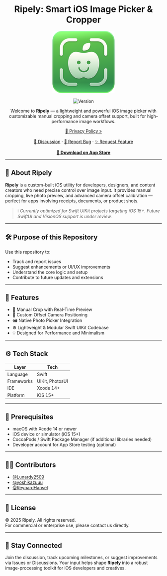 <div align="center">
  <h1>Ripely: Smart iOS Image Picker & Cropper</h1>

  <img src="https://github.com/Lunardy2509/Aripe/blob/main/Aripe/Resources/Assets.xcassets/AppIcon.appiconset/Matangin%20Icon%20Light.png" width="200" height="200" alt="Ripely Logo">

  ![Version](https://img.shields.io/badge/version-1.0-green?style=for-the-badge)

  <p>Welcome to <strong>Ripely</strong> — a lightweight and powerful iOS image picker with customizable manual cropping and camera offset support, built for high-performance image workflows.</p>

<p>
  <a href="https://yourdomain.com/privacy-policy">📜 Privacy Policy »</a><br><br>
  <a href="https://github.com/Lunardy2509/Aripe/discussions">💬 Discussion</a> ·
  <a href="https://github.com/Lunardy2509/Aripe/issues/new?labels=bug&template=bug_report.md&title=%5BBug%5D">🐛 Report Bug</a> ·
  <a href="https://github.com/Lunardy2509/Aripe/issues/new?labels=enhancement&template=feature_request.md&title=%5BFeature%5D">✨ Request Feature</a><br><br>
  <a href="https://apps.apple.com/"><strong>📲 Download on App Store</strong></a>
</p>
</div>

---

## 📍 About Ripely

**Ripely** is a custom-built iOS utility for developers, designers, and content creators who need precise control over image input. It provides manual cropping, live photo preview, and advanced camera offset calibration — perfect for apps involving receipts, documents, or product shots.

> ℹ️ *Currently optimized for Swift UIKit projects targeting iOS 15+. Future SwiftUI and VisionOS support is under review.*

---

## 🛠 Purpose of this Repository

Use this repository to:

- Track and report issues
- Suggest enhancements or UI/UX improvements
- Understand the core logic and setup
- Contribute to future updates and extensions

---

## 🚀 Features

- 📸 Manual Crop with Real-Time Preview
- 🎯 Custom Offset Camera Positioning
- 🖼️ Native Photo Picker Integration
- ⚙️ Lightweight & Modular Swift UIKit Codebase
- 💡 Designed for Performance and Minimalism

---

## ⚙️ Tech Stack

| Layer        | Tech       |
| ------------ | ---------- |
| Language     | Swift      |
| Frameworks   | UIKit, PhotosUI |
| IDE          | Xcode 14+  |
| Platform     | iOS 15+    |

---

## 🔧 Prerequisites

- macOS with Xcode 14 or newer
- iOS device or simulator (iOS 15+)
- CocoaPods / Swift Package Manager (if additional libraries needed)
- Developer account for App Store testing (optional)

---

## 🧑‍💻 Contributors

- [@Lunardy2509](https://github.com/Lunardy2509)
- [@yoshikazuuu](https://github.com/yoshikazuuu)
- [@ReynardHansel](https://github.com/ReynardHansel)

---

## 📄 License

© 2025 Ripely. All rights reserved.  
For commercial or enterprise use, please contact us directly.

---

## 💬 Stay Connected

Join the discussion, track upcoming milestones, or suggest improvements via Issues or Discussions. Your input helps shape **Ripely** into a robust image-processing toolkit for iOS developers and creatives.

